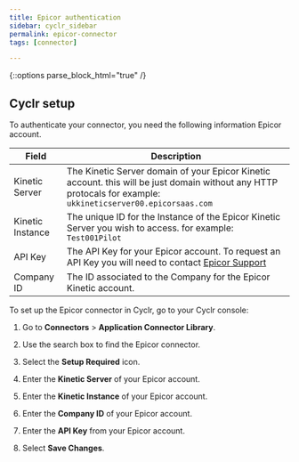 ```yaml
---
title: Epicor authentication
sidebar: cyclr_sidebar
permalink: epicor-connector
tags: [connector]

---
```


{::options parse_block_html="true" /}

<section class="card">

## Cyclr setup

To authenticate your connector, you need the following information Epicor account.

| Field            | Description                                                  |
| ---------------- | ------------------------------------------------------------ |
| Kinetic Server   | The Kinetic Server domain of your Epicor Kinetic account. this will be just domain without any HTTP protocals for example: `ukkineticserver00.epicorsaas.com` |
| Kinetic Instance | The unique ID for the Instance of the Epicor Kinetic Server you wish to access. for example: `Test001Pilot` |
| API Key          | The API Key for your Epicor account. To request an API Key you will need to contact [Epicor Support](https://epiccare.epicor.com/epiccare) |
| Company ID       | The ID associated to the Company for the Epicor Kinetic account. |





To set up the Epicor connector in Cyclr, go to your Cyclr console:

1. Go to **Connectors** > **Application Connector Library**.

2. Use the search box to find the Epicor connector.

3. Select the **Setup Required** icon.

4. Enter the **Kinetic Server** of your Epicor account.

5. Enter the **Kinetic Instance** of your Epicor account.

6. Enter the **Company ID** of your Epicor account.

7. Enter the **API Key** from your Epicor account.

8. Select **Save Changes**.

</section>
